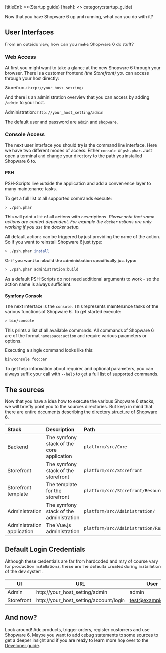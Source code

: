 [titleEn]: <>(Startup guide)
[hash]: <>(category:startup_guide)

Now that you have Shopware 6 up and running, what can you do with it?

## User Interfaces

From an outside view, how can you make Shopware 6 do stuff?

### Web Access

At first you might want to take a glance at the new Shopware 6 through your browser. There is a customer 
frontend *(the Storefront)* you can access through your host directly: 

Storefront: `http://your_host_setting/`

And there is an administration overview that you can access by adding `/admin` to your host.

Administration: `http://your_host_setting/admin`

The default user and password are `admin` and `shopware`.

### Console Access

The next user interface you should try is the command line interface. Here we have two different modes of 
access. Either `console` or `psh.phar`. Just open a terminal and change your directory to the path you 
installed Shopware 6 to.

#### PSH

PSH-Scripts live outside the application and add a convenience layer to many maintenance tasks.

To get a full list of all supported commands execute:

```bash
> ./psh.phar
```

This will print a list of all actions with descriptions. *Please note that some actions are context dependent.
For example the `docker` actions are only working if you use the docker setup.*

All default actions can be triggered by just providing the name of the action. So if you want to reinstall
Shopware 6 just type:

```bash
> ./psh.phar install
```

Or if you want to rebuild the administration specifically just type:

```bash
> ./psh.phar administration:build
```

As a default PSH-Scripts do not need additional arguments to work - so the action name is always sufficient. 

#### Symfony Console

The next interface is the `console`. This represents maintenance tasks of the various functions of Shopware 6.
To get started execute: 

```bash
> bin/console
```

This prints a list of all available commands. All commands of Shopware 6 are of the format `namespace:action` 
and require various parameters or options.

Executing a single command looks like this:

```
bin/console foo:bar
```

To get help information about required and optional parameters, you can always suffix your call 
with `--help` to get a full list of supported commands.

## The sources

Now that you have a idea how to execute the various Shopware 6 stacks, we will briefly point you to the 
sources directories. But keep in mind that there are entire documents describing 
the [directory structure](./../../60-references-internals/70-other/10-directory-structure.md) of Shopware 6.

| Stack | Description | Path
| :---- | :---- | :----
| Backend | The symfony stack of the core application | `platform/src/Core`
| Storefront  | The symfony stack of the storefront | `platform/src/Storefront`
| Storefront template | The template for the storefront| `platform/src/Storefront/Resources`
| Administration | The symfony stack of the administration | `platform/src/Administration/`
| Administration application | The Vue.js administration | `platform/src/Administration/Resources/app/administration`

## Default Login Credentials

Although these credentials are far from hardcoded and may of course vary for production installations,
these are the defaults created during installation of the dev system.

|  UI  | URL  | User | Password 
| ---- | ---- |----- | ----
| Admin | http://your_host_setting/admin | admin | shopware 
| Storefront | http://your_host_setting/account/login | test@example.com | shopware 

## And now?

Look around! Add products, trigger orders, register customers and use Shopware 6.
Maybe you want to add debug statements to some sources to get a deeper insight and if you are ready 
to learn more hop over to the [Developer guide](./../../20-developer-guide/__categoryInfo.md).
